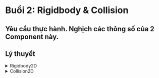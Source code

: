 # Buổi 2: Rigidbody & Collision
## Yêu cầu thực hành. Nghịch các thông số của 2 Component này. 
## Lý thuyết
<details><summary>Rigidbody2D</summary>
  <details><summary>Manual</summary>
  <p>Nguồn tham khảo đầu tiên => Unity Documentation</br>Các bạn đọc kết hợp giữa Unity docs và docs trên Github, nếu có không hiểu đoạn nào thì nhắn tin trong nhóm. Tập dần cho quen đi thôi!!!<p>
  [Unity Docs](https://docs.unity3d.com/Manual/class-Rigidbody2D.html)
  <h5>Rigidbody2D là gì? </h5><p>Rigidbody2D là hệ thống mô phỏng vật lý dành cho game2D (Không sử dụng cho 3D), ví dụ trọng lực, lực tác động, lực ma sát,... </p>
  <p>Bắt đầu tập trung vào những điểm sau</p>
  <img src ="https://user-images.githubusercontent.com/50346687/104209081-d8c1b100-5463-11eb-8003-6724afa4bb2f.png"/>
  <details><summary>Body Type</summary>
  <li>Dynamic: Như tên gọi, loại này cho phép cả nội lực (bao gồm các lực mà từ vật này sinh ra, velocity, thường thì sử dụng code) và ngoại lực (bao gồm trọng lực) tác động vào GameOject </li><p>
  <li>Kinematic: Loại này chỉ cho phép nội lực tác động vào GameOject</li>
  <li>Static: Không tác động lực vào được</li>
  <h4>Chú ý</h4><p>Có một chú ý ở đây, khi các bạn tìm hiểu kỹ hơn về Physics. Hệ thống Physics sẽ có Transform riêng, nó tự động cập nhật cho bằng Transform của GameOject sau mỗi FixedUpdate() được thực hiện. Với tất cả các loại ở đây sẽ tác động vào Transform của Rigidbody. Transform của GameObject tự động cập nhận theo Rigidbody. Nên nếu ta tác động vào Transform của GameObject thì Object vẫn di chuyển.
  </details>
  <details><summary>Material</summary>
  <p>Phần này sẽ liên quan đến Ma Sát và Độ nảy của GameObject</p>
  <p>Physics Materials 2D</p>
  <img src="https://user-images.githubusercontent.com/50346687/104211768-107e2800-5467-11eb-99a1-3c855ffc6aaa.png"/>
  <img src="https://user-images.githubusercontent.com/50346687/104212138-75398280-5467-11eb-94ec-97f7850c84f3.png"/>
  <li>Friction: Giá trị từ 0-1. 0 là không ma sát, 1 là độ ma sát max</li>
  <li>Bounciness: Giá trị từ 0-1. 0 là không nảy, 1 là max nảy</li>
  </details>
  <details><summary>Drag</summary>
  <li>Linear Drag: hệ số cản di chuyển, hệ số càng cao thì càng cần nhiều lực để di chuyển Rigidbody</li>
  <li>Angular Drag: hệ số cản quay, hệ số càng cao thì càng cần nhiều lực để quay Rigidbody</li>
  </details>
  <details><summary>Gravity</summary>
  <li>Mass: Nó là khối lượng đấy</li>
  <li>Gravity Scale: Mặc định là 9.81 (học trong vật lý rồi nhỉ :v) scale thì 1 là 9.81. 0 là 0 :)
  </details>
  <details><summary>Các thông số khác nâng cao hơn</summary>
  <li>Collision Detection: Khi vật đi xuyên qua dù đã có Collision thì tìm tài liệu ở đây</li>
  <li>Sleeping Mode: Thời gian Rigidbody hoạt động và nghỉ</li>
  <li>Interpolate: Phần này có ích khi di chuyển mượt mà hay cần ổn định</li>
  <li>Constraints: Khóa :)) thử đi sẽ biết</li>
  <h3>Trên [Unitydocs](https://docs.unity3d.com/Manual) có hết nhá. Khi tìm hiểu được những phần bên trên thì cũng nên tự tìm hiểu về các phần này</h3>
  <h5>Một phần khá thú vị là hệ thống Joint của Unity. Các bạn sẽ tìm hiểu cái này sau khi hiểu về Rigidbody và Collision. Đừng tham, tẩu hỏa nhập ma đấy!</h5>
  </details>
  </details>
  <details><summary>Scripting</summary>
  <h5>Một số keyword để mọi người tìm hiểu => Tra keyword + "Unity docs"</h5>
  [Unity docs](https://docs.unity3d.com/ScriptReference/Rigidbody2D.html)
  <li>Rigidbody2D.velocity</li>
  <li>Rigidbody2D.AddForce</li>
  <li>Rigidbody2D.position</li>
  <li>Rigidbody2D.rotation</li>
  <li>Rigidbody2D.MovePosition</li>
  <li>Rigidbody2D.MoveRotation</li>
  <h3>Yêu cầu mọi người đọc trước. Lên lớp mới hiểu được</h3>
  </details>
</details>
<details><summary>Collision2D</summary>
  <details><summary>Manual</summary>
  <p>Collision là va chạm </br>Collider là vật va chạm</br> Vậy, hệ thống này sử dụng để mô phỏng va chạm giữa các vật thể với nhau (các GameOject đều yêu cầu có Collider 2D)
  <p>Có các loại Collider 2D khác nhau: Box Collider 2D, Casule Collider 2D, Circle Collider 2D,... Tùy thuộc vào hình dạng của sprite để sử dụng cho hợp lý. Tất cả đều có các thuộc tính giống nhau nên ở đây sẽ tìm hiểu về BoxCollider2D</p>
  <img src="https://user-images.githubusercontent.com/50346687/104216725-04956480-546d-11eb-8153-8b1e16cb3b26.png"/>
  <img src="https://user-images.githubusercontent.com/50346687/104218304-2263c900-546f-11eb-8a15-6e25dc06c3e4.png"/>
  <details><summary>Vùng va chạm (khu vực mà có thể va chạm với các vật thể khác cũng có vùng va chạm)</summary>
  <li>Size: size của Vùng va chạm :))</li>
  <li>Offset: Vị trí bị lệch trên hệ tọa độ Oxy so với gốc ban đầu của Vùng va chạm </li>
  <li>Edit Collider: Điều chỉnh được Vùng va chạm trực tiếp trên Scene Window. Ấn và kéo các điểm như hình dưới để điều chỉnh</li>
  <img src="https://user-images.githubusercontent.com/50346687/104218316-255eb980-546f-11eb-90dc-143a965e4f8c.png"/>
  </details>
  <details><summary>Một số thuộc tính quan trọng khác</summary>
  <li>IsTrigger: Vẫn là vùng va chạm, nhưng chỉ nhận thông tin của Vật tác động vào Vùng va chạm này chứ không tác động lên vật.</li>
  <li>Used By Composite: Vùng va chạm sẽ liền thành một khối. Sử dụng cho TileMap chúng ta học trong những buổi tiếp theo.</li>
  <li>Material: Tương tự như Material của Rigidbody</li>
  </details>
  <p>Ngoài ra, Collider rất cần thiết cho hệ thống RayCast sau này</p>
  </details>
  <details><summary>Scripting</summary>
  <h5>Một số Hàm cần tìm hiểu trên docs</h5>
  <li>OnCollisionEnter2D</li>
  <li>OnCollisionStay2D</li>
  <li>OnCollisionExit2D</li>
  <h3>Yêu cầu mọi người đọc trước. Lên lớp mới hiểu được</h3>
  </details>
</details>
